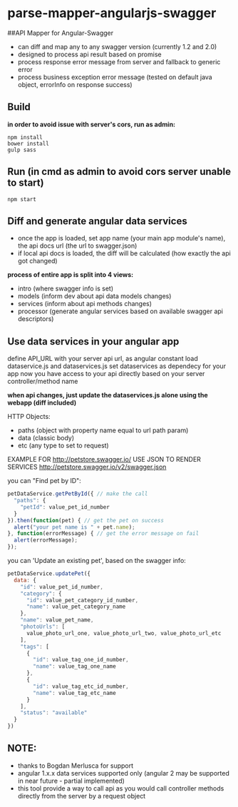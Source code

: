 # parse-mapper-angularjs-swagger

##API Mapper for Angular-Swagger
- can diff and map any to any swagger version (currently 1.2 and 2.0)
- designed to process api result based on promise
- process response error message from server and fallback to generic error
- process business exception error message (tested on default java object, errorInfo on response success)


## Build
**in order to avoid issue with server's cors, run as admin:**
```shell
npm install
bower install
gulp sass
```

## Run (in cmd as admin to avoid cors server unable to start)
```shell
npm start
```


## Diff and generate angular data services
- once the app is loaded, set app name (your main app module's name), the api docs url (the url to swagger.json)
- if local api docs is loaded, the diff will be calculated (how exactly the api got changed)

**process of entire app is split into 4 views:**
- intro (where swagger info is set)
- models (inform dev about api data models changes)
- services (inform about api methods changes)
- processor (generate angular services based on available swagger api descriptors)


## Use data services in your angular app
define API_URL with your server api url, as angular constant
load dataservice.js and dataservices.js
set dataservices as dependecy for your app
now you have access to your api directly based on your server controller/method name

**when api changes, just update the dataservices.js alone using the webapp (diff included)**

HTTP Objects:
- paths (object with property name equal to url path param)
- data (classic body)
- etc (any type to set to request)

EXAMPLE FOR
http://petstore.swagger.io/
USE JSON TO RENDER SERVICES
http://petstore.swagger.io/v2/swagger.json

you can "Find pet by ID":

```javascript
petDataService.getPetById({ // make the call
  "paths": {
    "petId": value_pet_id_number
  }
}).then(function(pet) { // get the pet on success
  alert("your pet name is " + pet.name);
}, function(errorMessage) { // get the error message on fail
  alert(errorMessage);
});
```

you can 'Update an existing pet', based on the swagger info:

```javascript
petDataService.updatePet({
  data: {
    "id": value_pet_id_number,
    "category": {
      "id": value_pet_category_id_number,
      "name": value_pet_category_name
    },
    "name": value_pet_name,
    "photoUrls": [
      value_photo_url_one, value_photo_url_two, value_photo_url_etc
    ],
    "tags": [
      {
        "id": value_tag_one_id_number,
        "name": value_tag_one_name
      },
	  {
        "id": value_tag_etc_id_number,
        "name": value_tag_etc_name
      }
    ],
    "status": "available"
  }
})
```

## NOTE:
- thanks to Bogdan Merlusca for support
- angular 1.x.x data services supported only (angular 2 may be supported in near future - partial implemented)
- this tool provide a way to call api as you would call controller methods directly from the server by a request object
